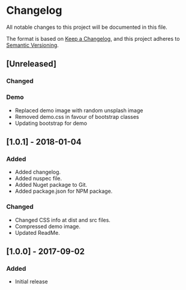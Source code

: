 # Changelog
All notable changes to this project will be documented in this file.

The format is based on [Keep a Changelog](https://keepachangelog.com/en/1.0.0/),
and this project adheres to [Semantic Versioning](https://semver.org/spec/v2.0.0.html).

## [Unreleased]
### Changed

### Demo
 - Replaced demo image with random unsplash image
 - Removed demo.css in favour of bootstrap classes
 - Updating bootstrap for demo

## [1.0.1] - 2018-01-04
### Added
- Added changelog.
- Added nuspec file.
- Added Nuget package to Git.
- Added package.json for NPM package.

### Changed
- Changed CSS info at dist and src files.
- Compressed demo image.
- Updated ReadMe.

## [1.0.0] - 2017-09-02
### Added
- Initial release